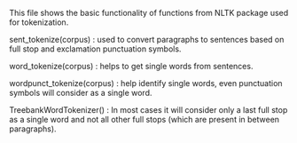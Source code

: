 This file shows the basic functionality of functions from NLTK package used for tokenization.

sent_tokenize(corpus)       : used to convert paragraphs to sentences based on full stop and exclamation punctuation symbols.

word_tokenize(corpus)       : helps to get single words from sentences.

wordpunct_tokenize(corpus)  : help identify single words, even punctuation symbols will consider as a single word.

TreebankWordTokenizer()     : In most cases it will consider only a last full stop as a single word and not all other full stops (which are present in between paragraphs).

